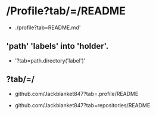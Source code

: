 # /Profile?tab/=/README 

- ./profile?tab=README.md'

## 'path' 'labels' into 'holder'.

- '?tab=path.directory('label')'

## ?tab/=/

- github.com/Jackblanket847?tab=.profile/README

- github.com/Jackblanket847?tab=repositories/README
